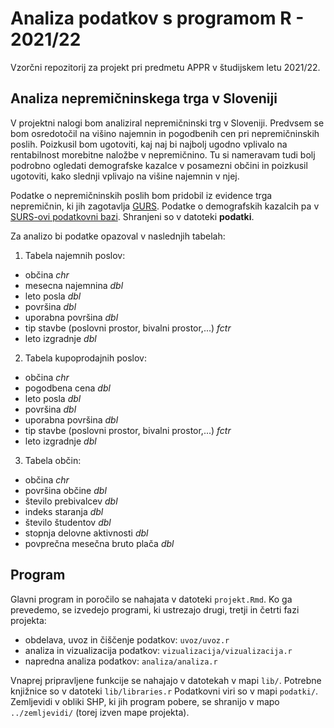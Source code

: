 # Analiza podatkov s programom R - 2021/22

Vzorčni repozitorij za projekt pri predmetu APPR v študijskem letu 2021/22. 

## Analiza nepremičninskega trga v Sloveniji

V projektni nalogi bom analiziral nepremičninski trg v Sloveniji. Predvsem se bom osredotočil na višino najemnin in pogodbenih cen pri nepremičninskih poslih. Poizkusil  bom ugotoviti, kaj naj bi najbolj ugodno vplivalo na rentabilnost morebitne naložbe v nepremičnino. Tu si nameravam tudi bolj podrobno ogledati demografske kazalce v posamezni občini in poizkusil ugotoviti, kako slednji vplivajo na višine najemnin v njej.

Podatke o nepremičninskih poslih bom pridobil iz evidence trga nepremičnin, ki jih zagotavlja [GURS](https://egp.gu.gov.si/egp/). Podatke o demografskih kazalcih pa v [SURS-ovi podatkovni bazi](https://pxweb.stat.si/SiStatData/pxweb/sl/Data/Data/2640010S.px/). Shranjeni so v datoteki **podatki**.

Za analizo bi podatke opazoval v naslednjih tabelah:

1. Tabela najemnih poslov:
- občina *chr*
- mesecna najemnina *dbl*
- leto posla *dbl*
- površina *dbl*
- uporabna površina *dbl* 
- tip stavbe (poslovni prostor, bivalni prostor,...) *fctr*
- leto izgradnje *dbl*


2. Tabela kupoprodajnih poslov:
- občina *chr*
- pogodbena cena *dbl*
- leto posla *dbl*
- površina *dbl*
- uporabna površina *dbl* 
- tip stavbe (poslovni prostor, bivalni prostor,...) *fctr*
- leto izgradnje *dbl*

3. Tabela občin:
- občina *chr*
- površina občine *dbl*
- število prebivalcev *dbl*
- indeks staranja *dbl*
- število študentov *dbl*
- stopnja delovne aktivnosti *dbl*
- povprečna mesečna bruto plača *dbl*



## Program

Glavni program in poročilo se nahajata v datoteki `projekt.Rmd`.
Ko ga prevedemo, se izvedejo programi, ki ustrezajo drugi, tretji in četrti fazi projekta:

* obdelava, uvoz in čiščenje podatkov: `uvoz/uvoz.r`
* analiza in vizualizacija podatkov: `vizualizacija/vizualizacija.r`
* napredna analiza podatkov: `analiza/analiza.r`

Vnaprej pripravljene funkcije se nahajajo v datotekah v mapi `lib/`.
Potrebne knjižnice so v datoteki `lib/libraries.r`
Podatkovni viri so v mapi `podatki/`.
Zemljevidi v obliki SHP, ki jih program pobere,
se shranijo v mapo `../zemljevidi/` (torej izven mape projekta).
